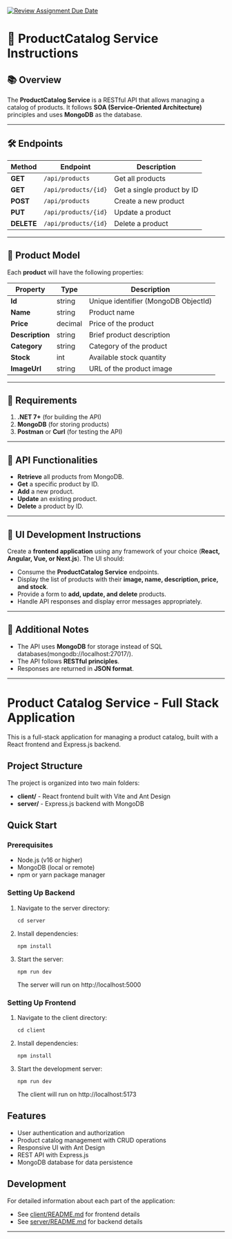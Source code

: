 [![Review Assignment Due Date](https://classroom.github.com/assets/deadline-readme-button-22041afd0340ce965d47ae6ef1cefeee28c7c493a6346c4f15d667ab976d596c.svg)](https://classroom.github.com/a/vWeu2Z3_)
# 📌 ProductCatalog Service Instructions

## 📚 Overview
The **ProductCatalog Service** is a RESTful API that allows managing a catalog of products. It follows **SOA (Service-Oriented Architecture)** principles and uses **MongoDB** as the database.  

---

## 🛠 Endpoints

| Method  | Endpoint                 | Description                      |
|---------|--------------------------|----------------------------------|
| **GET**  | `/api/products`          | Get all products                |
| **GET**  | `/api/products/{id}`     | Get a single product by ID      |
| **POST** | `/api/products`          | Create a new product            |
| **PUT**  | `/api/products/{id}`     | Update a product                |
| **DELETE** | `/api/products/{id}`  | Delete a product                |

---

## 📂 Product Model
Each **product** will have the following properties:  

| Property    | Type     | Description                          |
|------------|---------|--------------------------------------|
| **Id**      | string  | Unique identifier (MongoDB ObjectId) |
| **Name**    | string  | Product name                         |
| **Price**   | decimal | Price of the product                 |
| **Description** | string  | Brief product description      |
| **Category** | string  | Category of the product             |
| **Stock**   | int     | Available stock quantity            |
| **ImageUrl** | string  | URL of the product image            |

---

## 📌 Requirements
1. **.NET 7+** (for building the API)  
2. **MongoDB** (for storing products)  
3. **Postman** or **Curl** (for testing the API)  

---

## 📂 API Functionalities
- **Retrieve** all products from MongoDB.  
- **Get** a specific product by ID.  
- **Add** a new product.  
- **Update** an existing product.  
- **Delete** a product by ID.  

---

## 🎨 UI Development Instructions
Create a **frontend application** using any framework of your choice (**React, Angular, Vue, or Next.js**). The UI should:
- Consume the **ProductCatalog Service** endpoints.
- Display the list of products with their **image, name, description, price, and stock**.
- Provide a form to **add, update, and delete** products.
- Handle API responses and display error messages appropriately.

---

## 🔹 Additional Notes
- The API uses **MongoDB** for storage instead of SQL databases(mongodb://localhost:27017/).  
- The API follows **RESTful principles**.  
- Responses are returned in **JSON format**.  

---

# Product Catalog Service - Full Stack Application

This is a full-stack application for managing a product catalog, built with a React frontend and Express.js backend.

## Project Structure

The project is organized into two main folders:

- **client/** - React frontend built with Vite and Ant Design
- **server/** - Express.js backend with MongoDB

## Quick Start

### Prerequisites

- Node.js (v16 or higher)
- MongoDB (local or remote)
- npm or yarn package manager

### Setting Up Backend

1. Navigate to the server directory:
   ```
   cd server
   ```

2. Install dependencies:
   ```
   npm install
   ```


4. Start the server:
   ```
   npm run dev
   ```
   
   The server will run on http://localhost:5000

### Setting Up Frontend

1. Navigate to the client directory:
   ```
   cd client
   ```

2. Install dependencies:
   ```
   npm install
   ```

3. Start the development server:
   ```
   npm run dev
   ```
   
   The client will run on http://localhost:5173

## Features

- User authentication and authorization
- Product catalog management with CRUD operations
- Responsive UI with Ant Design
- REST API with Express.js
- MongoDB database for data persistence

## Development

For detailed information about each part of the application:

- See [client/README.md](./client/README.md) for frontend details
- See [server/README.md](./server/README.md) for backend details

---
